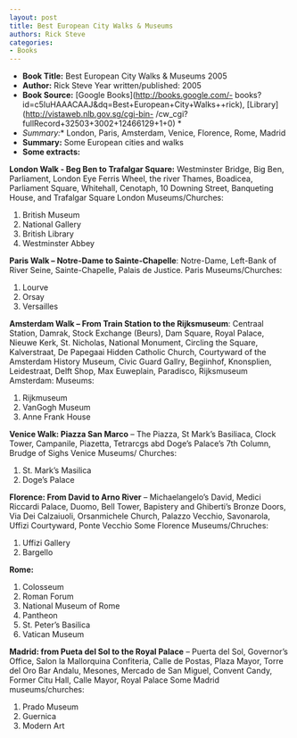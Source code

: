 ```yaml
---
layout: post
title: Best European City Walks & Museums
authors: Rick Steve
categories:
- Books
---
```



- **Book Title:** Best European City Walks & Museums 2005
- **Author:** Rick Steve Year written/published: 2005
- **Book Source:** [Google Books](http://books.google.com/- books?id=c5IuHAAACAAJ&dq=Best+European+City+Walks++rick), [Library](http://vistaweb.nlb.gov.sg/cgi-bin- /cw_cgi?fullRecord+32503+3002+12466129+1+0) *
- *Summary:** London, Paris, Amsterdam, Venice, Florence, Rome, Madrid
- **Summary:** Some European cities and walks
- **Some extracts:**

**London Walk - Beg Ben to Trafalgar Square:** Westminster Bridge, Big Ben, Parliament, London Eye Ferris Wheel, the river Thames, Boadicea, Parliament Square, Whitehall, Cenotaph, 10 Downing Street, Banqueting House, and Trafalgar Square London Museums/Churches:

1. British Museum
2. National Gallery
3. British Library
4. Westminster Abbey

**Paris Walk – Notre-Dame to Sainte-Chapelle**: Notre-Dame, Left-Bank of River Seine, Sainte-Chapelle, Palais de Justice. Paris Museums/Churches:

1. Lourve
2. Orsay
3. Versailles

**Amsterdam Walk – From Train Station to the Rijksmuseum**: Centraal Station, Damrak, Stock Exchange (Beurs), Dam Square, Royal Palace, Nieuwe Kerk, St. Nicholas, National Monument, Circling the Square, Kalverstraat, De Papegaai Hidden Catholic Church, Courtyward of the Amsterdam History Museum, Civic Guard Gallry, Begiinhof, Knonsplien, Leidestraat, Delft Shop, Max Euweplain, Paradisco, Rijksmuseum Amsterdam: Museums:

1. Rijkmuseum
2. VanGogh Museum
3. Anne Frank House

**Venice Walk: Piazza San Marco** – The Piazza, St Mark’s Basiliaca, Clock Tower, Campanile, Piazetta, Tetrarcgs abd Doge’s Palace’s 7th Column, Brudge of Sighs Venice Museums/ Churches:

1. St. Mark’s Masilica
2. Doge’s Palace

**Florence: From David to Arno River** – Michaelangelo’s David, Medici Riccardi Palace, Duomo, Bell Tower, Bapistery and Ghiberti’s Bronze Doors, Via Dei Calzaiuoli, Orsanmichele Church, Palazzo Vecchio, Savonarola, Uffizi Courtyward, Ponte Vecchio Some Florence Museums/Chruches:

1. Uffizi Gallery
2. Bargello

**Rome:**

1. Colosseum
2. Roman Forum
3. National Museum of Rome
4. Pantheon
5. St. Peter’s Basilica
6. Vatican Museum

**Madrid: from Pueta del Sol to the Royal Palace** – Puerta del Sol, Governor’s Office, Salon la Mallorquina Confiteria, Calle de Postas, Plaza Mayor, Torre del Oro Bar Andalu, Mesones, Mercado de San Miguel, Convent Candy, Former Citu Hall, Calle Mayor, Royal Palace Some Madrid museums/churches:

1. Prado Museum
2. Guernica
3. Modern Art
